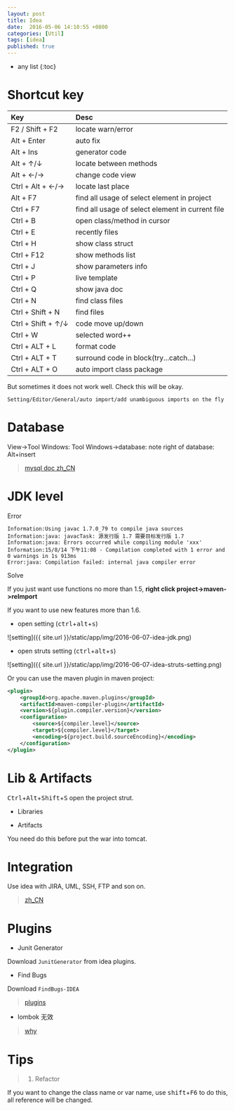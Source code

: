 ```yaml
---
layout: post
title: Idea
date:  2016-05-06 14:10:55 +0800
categories: [Util]
tags: [idea]
published: true
---
```

* any list
{:toc}

# Shortcut key

| Key           |   Desc        |
| :------------ |:----------    |
|   F2 / Shift + F2 |   locate warn/error       |
|   Alt + Enter     |   auto fix                |
|   Alt + Ins       |   generator code          |
|   Alt + ↑/↓       |   locate between methods  |
|   Alt + ←/→       |   change code view        |
|   Ctrl + Alt + ←/→ |   locate last place      |
|   Alt + F7         |   find all usage of select element in project        |
|   Ctrl + F7        |   find all usage of select element in current file   |
|   Ctrl + B        |   open class/method in cursor |
|   Ctrl + E        |   recently files          |
|   Ctrl + H        |   show class struct       |
|   Ctrl + F12      |   show methods list       |
|   Ctrl + J        |   show parameters info    |
|   Ctrl + P        |   live template           |
|   Ctrl + Q        |   show java doc           |
|   Ctrl + N        |   find class files        |
|   Ctrl + Shift + N            |   find files               |
|   Ctrl + Shift + ↑/↓          |   code move up/down        |
|   Ctrl + W                    |   selected word++          |
|   Ctrl + ALT + L              |   format code              |
|   Ctrl + ALT + T              |   surround code in block(try...catch...) |
|   Ctrl + ALT + O              |   auto import class package          |


But sometimes it does not work well. Check this will be okay.

```
Setting/Editor/General/auto import/add unambiguous imports on the fly
```


# Database

<uml>
    View->Tool Windows:
    Tool Windows->database:
    note right of database: Alt+insert
</uml>

> [mysql doc zh_CN](http://c.biancheng.net/cpp/html/1441.html)

# JDK level

<label class="label label-danger">Error</label>

```
Information:Using javac 1.7.0_79 to compile java sources  
Information:java: javacTask: 源发行版 1.7 需要目标发行版 1.7  
Information:java: Errors occurred while compiling module 'xxx'  
Information:15/8/14 下午11:08 - Compilation completed with 1 error and 0 warnings in 1s 913ms  
Error:java: Compilation failed: internal java compiler error    
```

<label class="label label-success">Solve</label>

If you just want use functions no more than 1.5, **right click project->maven->reImport**

If you want to use new features more than 1.6.

- open setting (<kbd>ctrl</kbd>+<kbd>alt</kbd>+<kbd>s</kbd>)

![setting]({{ site.url }}/static/app/img/2016-06-07-idea-jdk.png)

- open struts setting (<kbd>ctrl</kbd>+<kbd>alt</kbd>+<kbd>s</kbd>)

![setting]({{ site.url }}/static/app/img/2016-06-07-idea-struts-setting.png)


Or you can use the maven plugin in maven project:

```xml
<plugin>
    <groupId>org.apache.maven.plugins</groupId>
    <artifactId>maven-compiler-plugin</artifactId>
    <version>${plugin.compiler.version}</version>
    <configuration>
        <source>${compiler.level}</source>
        <target>${compiler.level}</target>
        <encoding>${project.build.sourceEncoding}</encoding>
    </configuration>
</plugin>
```

# Lib & Artifacts

<kbd>Ctrl</kbd>+<kbd>Alt</kbd>+<kbd>Shift</kbd>+<kbd>S</kbd> open the project strut.

- Libraries

- Artifacts

You need do this before put the war into tomcat.


# Integration

Use idea with JIRA, UML, SSH, FTP and son on.

> [zh_CN](http://www.cnblogs.com/yjmyzz/p/4588386.html)

# Plugins

- Junit Generator

Download ```JunitGenerator``` from idea plugins.

- Find Bugs

Download ```FindBugs-IDEA```

> [plugins](http://www.oschina.net/news/69858/java-developer-need-intellij-idea-plugin?from=mail-notify)


- lombok 无效

> [why](https://my.oschina.net/baishi/blog/515346)

# Tips

> 1. Refactor

If you want to change the class name or var name, use <kbd>shift</kbd>+<kbd>F6</kbd> to do this,
all reference will be changed.





